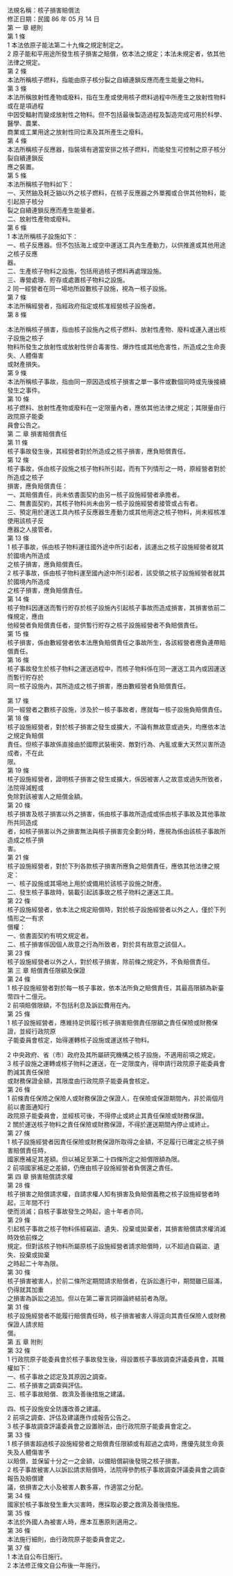 法規名稱：核子損害賠償法  
修正日期：民國 86 年 05 月 14 日  
第 一 章 總則  
第 1 條  
1 本法依原子能法第二十九條之規定制定之。  
2 原子能和平用途所發生核子損害之賠償，依本法之規定；本法未規定者，依其他法律之規定。  
第 2 條  
本法所稱核子燃料，指能由原子核分裂之自續連鎖反應而產生能量之物料。  
第 3 條  
本法所稱放射性產物或廢料，指在生產或使用核子燃料過程中所產生之放射性物料或在是項過程  
中因受輻射而變成放射性之物料。但不包括最後製造過程及製造完成可用於科學、醫學、農業、  
商業或工業用途之放射性同位素及其所產生之廢料。  
第 4 條  
本法所稱核子反應器，指裝填有適當安排之核子燃料，而能發生可控制之原子核分裂自續連鎖反  
應之裝置。  
第 5 條  
本法所稱核子物料如下：  
一、天然鈾及耗乏鈾以外之核子燃料，在核子反應器之外單獨或合併其他物料，能引起原子核分  
裂之自續連鎖反應而產生能量者。  
二、放射性產物或廢料。  
第 6 條  
1 本法所稱核子設施如下：  
一、核子反應器。但不包括海上或空中運送工具內生產動力，以供推進或其他用途之核子反應  
器。  
二、生產核子物料之設施，包括用過核子燃料再處理設施。  
三、專營處理、貯存或處置核子物料之設施。  
2 同一經營者在同一場地所設數核子設施，視為一核子設施。  
第 7 條  
本法所稱經營者，指經政府指定或核准經營核子設施者。  
第 8 條  


本法所稱核子損害，指由核子設施內之核子燃料、放射性產物、廢料或運入運出核子設施之核子  
物料所發生之放射性或放射性併合毒害性、爆炸性或其他危害性，所造成之生命喪失、人體傷害  
或財產損失。  
第 9 條  
本法所稱核子事故，指由同一原因造成核子損害之單一事件或數個同時或先後接續發生之事件。  
第 10 條  
核子燃料、放射性產物或廢料在一定限量內者，應依其他法律之規定；其限量由行政院原子能委  
員會公告之。  
第 二 章 損害賠償責任  
第 11 條  
核子事故發生後，其經營者對於所造成之核子損害，應負賠償責任。  
第 12 條  
核子事故，係由核子設施之核子物料所引起，而有下列情形之一時，原經營者對於所造成之核子  
損害，應負賠償責任：  
一、其賠償責任，尚未依書面契約由另一核子設施經營者承擔者。  
二、無書面契約，其核子物料尚未由另一核子設施經營者接管或占有者。  
三、預定用於運送工具內核子反應器生產動力或其他用途之核子物料，尚未經核准使用該核子反  
應器之人接管者。  
第 13 條  
1 核子事故，係由核子物料運往國外途中所引起者，該運出之核子設施經營者就其於國境內所造成  
之核子損害，應負賠償責任。  
2 核子事故，係由核子物料運至國內途中所引起者，該受領之核子設施經營者就其於國境內所造成  
之核子損害，應負賠償責任。  
第 14 條  
核子物料因運送而暫行貯存於核子設施內引起核子事故而造成損害，其損害依前二條規定，應由  
他經營者負賠償責任者，提供暫行貯存之核子設施經營者不負賠償責任。  
第 15 條  
核子損害，係由數經營者依本法應負賠償責任之事故所生，各該經營者應負連帶賠償責任。  
第 16 條  
核子事故發生於核子物料之運送過程中，而核子物料係在同一運送工具內或因運送而暫行貯存於  
同一核子設施內，其所造成之核子損害，應由數經營者負賠償責任。  


第 17 條  
同一經營者之數核子設施，涉及於一核子事故者，應就每一核子設施負賠償責任。  
第 18 條  
核子設施經營者，對於核子損害之發生或擴大，不論有無故意或過失，均應依本法之規定負賠償  
責任。但核子事故係直接由於國際武裝衝突、敵對行為、內亂或重大天然災害所造成者，不在此  
限。  
第 19 條  
核子設施經營者，證明核子損害之發生或擴大，係因被害人之故意或過失所致者，法院得減輕或  
免除對該被害人之賠償金額。  
第 20 條  
核子損害及核子損害以外之損害，係由核子事故所造成或係由核子事故及其他事故所共同造成  
者，如核子損害以外之損害無法與核子損害完全劃分時，應視為係由該核子事故所造成之核子損  
害。  
第 21 條  
核子設施經營者，對於下列各款核子損害所應負之賠償責任，應依其他法律之規定：  
一、核子設施或其場地上用於或備用於該核子設施之財產。  
二、發生核子事故時，裝載引起該事故之核子物料之運送工具。  
第 22 條  
核子設施經營者，依本法之規定賠償時，對於核子設施經營者以外之人，僅於下列情形之一有求  
償權：  
一、依書面契約有明文規定者。  
二、核子損害係因個人故意之行為所致者，對於具有故意之該個人。  
第 23 條  
核子設施經營者以外之人，對於核子損害，除前條之規定外，不負賠償責任。  
第 三 章 賠償責任限額及保證  
第 24 條  
1 核子設施經營者對於每一核子事故，依本法所負之賠償責任，其最高限額為新臺幣四十二億元。  
2 前項賠償限額，不包括利息及訴訟費用在內。  
第 25 條  
1 核子設施經營者，應維持足供履行核子損害賠償責任限額之責任保險或財務保證，並經行政院原  
子能委員會核定，始得運轉核子設施或運送核子物料。  


2 中央政府、省（市）政府及其所屬研究機構之核子設施，不適用前項之規定。  
3 核子設施之運轉或核子物料之運送，在一定限度內，得申請行政院原子能委員會酌減其責任保險  
或財務保證金額，其限度由行政院原子能委員會核定。  
第 26 條  
1 前條責任保險之保險人或財務保證之保證人，在保險或保證期間內，非於兩個月前以書面通知行  
政院原子能委員會，並經核可後，不得停止或終止其責任保險或財務保證。  
2 關於運送核子物料之責任保險或財務保證，不得於運送期間內停止或終止。  
第 27 條  
1 核子設施經營者因責任保險或財務保證所取得之金額，不足履行已確定之核子損害賠償責任時，  
國家應補足其差額。但以補足至第二十四條所定之賠償限額為限。  
2 前項國家補足之差額，仍應由核子設施經營者負償還之責任。  
第 四 章 損害賠償請求權  
第 28 條  
核子損害之賠償請求權，自請求權人知有損害及負賠償義務之核子設施經營者時起，三年間不行  
使而消滅；自核子事故發生之時起，逾十年者亦同。  
第 29 條  
引起核子事故之核子物料係經竊盜、遺失、投棄或拋棄者，其損害賠償請求權消滅時效依前條之  
規定。但對該核子物料所屬原核子設施經營者請求賠償時，以不超過自竊盜、遺失、投棄或拋棄  
之時起二十年為限。  
第 30 條  
核子損害被害人，於前二條所定期間請求賠償者，在訴訟進行中，期間雖已屆滿，仍得就其加重  
之損害為訴訟之追加。但以在第二審言詞辯論終結前者為限。  
第 31 條  
核子設施經營者不能履行賠償責任時，核子損害被害人得逕向其責任保險人或財務保證人請求賠  
償。  
第 五 章 附則  
第 32 條  
1 行政院原子能委員會於核子事故發生後，得設置核子事故調查評議委員會，其職權如下：  
一、核子事故之認定及其原因之調查。  
二、核子損害之調查與評估。  
三、核子事故賠償、救濟及善後措施之建議。  


四、核子設施安全防護改善之建議。  
2 前項之調查、評估及建議應作成報告公告之。  
3 核子事故調查評議委員會之設置辦法，由行政院原子能委員會定之。  
第 33 條  
1 核子損害超過核子設施經營者之賠償責任限額或有超過之虞時，應優先就生命喪失及人體傷害予  
以賠償，並保留十分之一之金額，以備賠償嗣後發現之核子損害。  
2 核子事故被害人以訴訟請求賠償時，法院得參酌核子事故調查評議委員會之調查報告及賠償建  
議，依損害之大小及被害人數多寡，作適當之分配。  
第 34 條  
國家於核子事故發生重大災害時，應採取必要之救濟及善後措施。  
第 35 條  
本法於外國人為被害人時，應本互惠原則適用之。  
第 36 條  
本法施行細則，由行政院原子能委員會定之。  
第 37 條  
1 本法自公布日施行。  
2 本法修正條文自公布後一年施行。  


